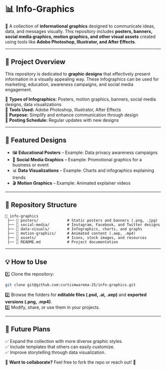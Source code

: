 # **📊 Info-Graphics**  
🎨 A collection of **informational graphics** designed to communicate ideas, data, and messages visually. This repository includes **posters, banners, social media graphics, motion graphics, and other visual assets** created using tools like **Adobe Photoshop, Illustrator, and After Effects**.  

---

## **🚀 Project Overview**  
This repository is dedicated to **graphic designs** that effectively present information in a visually appealing way. These infographics can be used for marketing, education, awareness campaigns, and social media engagement.  

🔹 **Types of Infographics:** Posters, motion graphics, banners, social media designs, data visualizations  
🔹 **Tools Used:** Adobe Photoshop, Illustrator, After Effects  
🔹 **Purpose:** Simplify and enhance communication through design  
🔹 **Posting Schedule:** Regular updates with new designs  

---

## **🎨 Featured Designs**  
- 🖼 **Educational Posters** – Example: Data privacy awareness campaigns  
- 📱 **Social Media Graphics** – Example: Promotional graphics for a business or event  
- 📊 **Data Visualizations** – Example: Charts and infographics explaining trends  
- 🎬 **Motion Graphics** – Example: Animated explainer videos  

---

## **📂 Repository Structure**  
```
📁 info-graphics  
 ├── 📂 posters/             # Static posters and banners (.png, .jpg)  
 ├── 📂 social-media/        # Instagram, Facebook, and Twitter designs  
 ├── 📂 data-visuals/        # Infographics, charts, and graphs  
 ├── 📂 motion-graphics/     # Animated content (.aep, .mp4)  
 ├── 📂 assets/              # Icons, stock images, and resources  
 ├── 📜 README.md            # Project documentation  
```

---

## **💡 How to Use**  
1️⃣ Clone the repository:  
   ```sh
   git clone git@github.com:curtismwarema-25/info-graphics.git
   ```  
2️⃣ Browse the folders for **editable files (.psd, .ai, .aep)** and **exported versions (.png, .mp4)**.  
3️⃣ Modify, share, or use them in your projects.  

---

## **📌 Future Plans**  
✅ Expand the collection with more diverse graphic styles.  
✅ Include templates that others can easily customize.  
✅ Improve storytelling through data visualization.  


📌 **Want to collaborate?** Feel free to fork the repo or reach out! 🚀  

